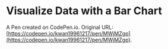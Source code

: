 # Visualize Data with a Bar Chart

A Pen created on CodePen.io. Original URL: [https://codepen.io/kwan19961217/pen/MWjMZgp](https://codepen.io/kwan19961217/pen/MWjMZgp).


